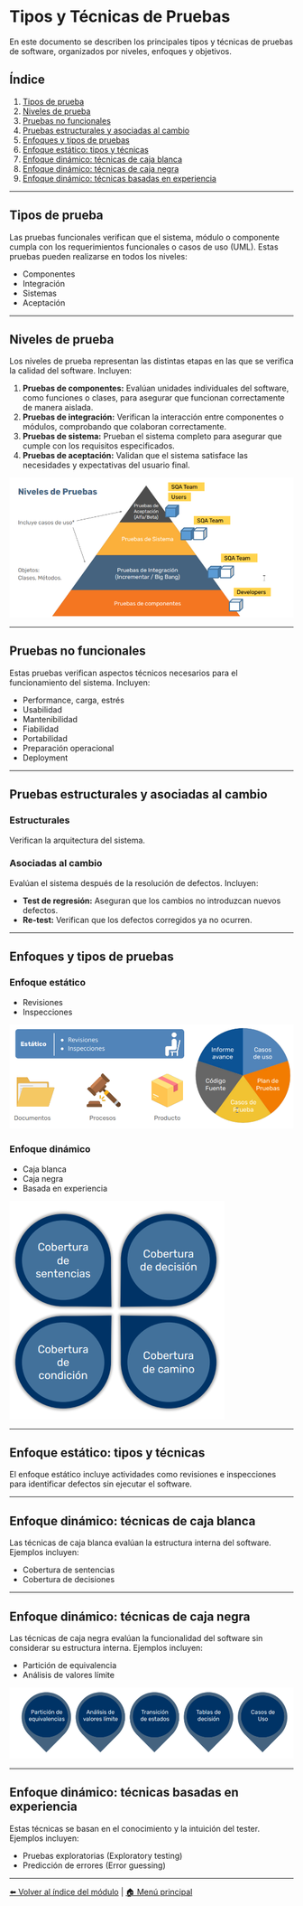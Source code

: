# Tipos y Técnicas de Pruebas

En este documento se describen los principales tipos y técnicas de pruebas de software, organizados por niveles, enfoques y objetivos.

## Índice

1. [Tipos de prueba](#tipos-de-prueba)
2. [Niveles de prueba](#niveles-de-prueba)
3. [Pruebas no funcionales](#pruebas-no-funcionales)
4. [Pruebas estructurales y asociadas al cambio](#pruebas-estructurales-y-asociadas-al-cambio)
5. [Enfoques y tipos de pruebas](#enfoques-y-tipos-de-pruebas)
6. [Enfoque estático: tipos y técnicas](#enfoque-estático-tipos-y-técnicas)
7. [Enfoque dinámico: técnicas de caja blanca](#enfoque-dinámico-técnicas-de-caja-blanca)
8. [Enfoque dinámico: técnicas de caja negra](#enfoque-dinámico-técnicas-de-caja-negra)
9. [Enfoque dinámico: técnicas basadas en experiencia](#enfoque-dinámico-técnicas-basadas-en-experiencia)

---

## Tipos de prueba

Las pruebas funcionales verifican que el sistema, módulo o componente cumpla con los requerimientos funcionales o casos de uso (UML). Estas pruebas pueden realizarse en todos los niveles:

- Componentes
- Integración
- Sistemas
- Aceptación

---

## Niveles de prueba

Los niveles de prueba representan las distintas etapas en las que se verifica la calidad del software. Incluyen:

1. **Pruebas de componentes:** Evalúan unidades individuales del software, como funciones o clases, para asegurar que funcionan correctamente de manera aislada.
2. **Pruebas de integración:** Verifican la interacción entre componentes o módulos, comprobando que colaboran correctamente.
3. **Pruebas de sistema:** Prueban el sistema completo para asegurar que cumple con los requisitos especificados.
4. **Pruebas de aceptación:** Validan que el sistema satisface las necesidades y expectativas del usuario final.

![Niveles de prueba de software](./imagenes/niveles_prueba.png)

---

## Pruebas no funcionales

Estas pruebas verifican aspectos técnicos necesarios para el funcionamiento del sistema. Incluyen:

- Performance, carga, estrés
- Usabilidad
- Mantenibilidad
- Fiabilidad
- Portabilidad
- Preparación operacional
- Deployment

---

## Pruebas estructurales y asociadas al cambio

### Estructurales

Verifican la arquitectura del sistema.

### Asociadas al cambio

Evalúan el sistema después de la resolución de defectos. Incluyen:

- **Test de regresión:** Aseguran que los cambios no introduzcan nuevos defectos.
- **Re-test:** Verifican que los defectos corregidos ya no ocurren.

---

## Enfoques y tipos de pruebas

### Enfoque estático

- Revisiones
- Inspecciones

![Enfoque estático](./imagenes/enfoque_estatico.png)

### Enfoque dinámico

- Caja blanca
- Caja negra
- Basada en experiencia

![Enfoque dinámico](./imagenes/enfoque_dinamico.png)

---

## Enfoque estático: tipos y técnicas

El enfoque estático incluye actividades como revisiones e inspecciones para identificar defectos sin ejecutar el software.

---

## Enfoque dinámico: técnicas de caja blanca

Las técnicas de caja blanca evalúan la estructura interna del software. Ejemplos incluyen:

- Cobertura de sentencias
- Cobertura de decisiones

---

## Enfoque dinámico: técnicas de caja negra

Las técnicas de caja negra evalúan la funcionalidad del software sin considerar su estructura interna. Ejemplos incluyen:

- Partición de equivalencia
- Análisis de valores límite

![Enfoque dinámico caja negra](./imagenes/tecnicas_caja_negra.png)

---

## Enfoque dinámico: técnicas basadas en experiencia

Estas técnicas se basan en el conocimiento y la intuición del tester. Ejemplos incluyen:

- Pruebas exploratorias (Exploratory testing)
- Predicción de errores (Error guessing)

---

[⬅️ Volver al índice del módulo](../modulo1_principios_fundamentos.md) | [🏠 Menú principal](../README.md)